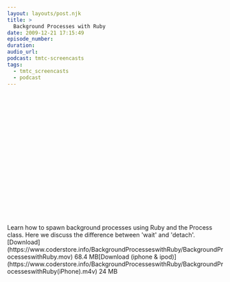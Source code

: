 ```yaml
---
layout: layouts/post.njk
title: >
  Background Processes with Ruby
date: 2009-12-21 17:15:49
episode_number:
duration:
audio_url:
podcast: tmtc-screencasts
tags:
  - tmtc_screencasts
  - podcast
---
```


<object width="540" height="304"><param name="allowfullscreen" value="true">

<param name="allowscriptaccess" value="always">
<param name="movie" value="https://vimeo.com/moogaloop.swf?clip_id=8314241&amp;server=vimeo.com&amp;show_title=0&amp;show_byline=0&amp;show_portrait=0&amp;color=00ADEF&amp;fullscreen=1">
<embed src="https://vimeo.com/moogaloop.swf?clip_id=8314241&amp;server=vimeo.com&amp;show_title=0&amp;show_byline=0&amp;show_portrait=0&amp;color=00ADEF&amp;fullscreen=1" type="application/x-shockwave-flash" allowfullscreen="true" allowscriptaccess="always" width="540" height="304"></embed></object>Learn how to spawn background processes using Ruby and the Process class. Here we discuss the difference between 'wait' and 'detach'.[Download](https://www.coderstore.info/BackgroundProcesseswithRuby/BackgroundProcesseswithRuby.mov) 68.4 MB[Download (iphone & ipod)](https://www.coderstore.info/BackgroundProcesseswithRuby/BackgroundProcesseswithRuby(iPhone).m4v) 24 MB

